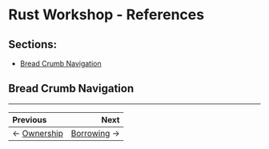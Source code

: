 # Rust Workshop - References

## Sections:

* [Bread Crumb Navigation](#bread-crumb-navigation)

## Bread Crumb Navigation
_________________________

Previous | Next
:------- | ---:
← [Ownership](./ownership.md) | [Borrowing](./borrowing.md) →
